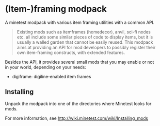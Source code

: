 # (Item-)framing modpack

A minetest modpack with various item framing utilities with a 
common API.

> Existing mods such as itemframes (homedecor), anvil, sci-fi nodes
> etc. all include some similar pieces of code to display items, 
> but it is usually a walled garden that cannot be easily reused.
> This modpack aims at providing an API for mod developers to possibly
> register their own item-framing constructs, with extended features.

Besides the API, it provides several small mods that you may enable
or not in your world, depending on your needs:
- digiframe: digiline-enabled item frames

## Installing

Unpack the modpack into one of the directories where Minetest looks for mods.

For more information, see http://wiki.minetest.com/wiki/Installing_mods